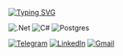 
[![Typing SVG](https://readme-typing-svg.herokuapp.com?font=Fira+Code&size=30&pause=1000&color=EA1CF7&background=00000001&random=false&width=435&lines=ASP.NET++Junior+Developer)](https://git.io/typing-svg)

![.Net](https://img.shields.io/badge/.NET-5C2D91?style=for-the-badge&logo=.net&logoColor=white)
![C#](https://img.shields.io/badge/c%23-%23239120.svg?style=for-the-badge&logo=csharp&logoColor=white)
![Postgres](https://img.shields.io/badge/postgres-%23316192.svg?style=for-the-badge&logo=postgresql&logoColor=white)


[![Telegram](https://img.shields.io/badge/Telegram-2CA5E0?style=for-the-badge&logo=telegram&logoColor=white)](https://t.me/nickolailll)
[![LinkedIn](https://img.shields.io/badge/linkedin-%230077B5.svg?style=for-the-badge&logo=linkedin&logoColor=white)]((https://www.linkedin.com/in/nicklll/))
[![Gmail](https://img.shields.io/badge/Gmail-D14836?style=for-the-badge&logo=gmail&logoColor=white)](nickolaisem@gmail.com)

<!--
**Kolian2000/Kolian2000** is a ✨ _special_ ✨ repository because its `README.md` (this file) appears on your GitHub profile.

Here are some ideas to get you started:

- 🔭 I’m currently working on ...
- 🌱 I’m currently learning ...
- 👯 I’m looking to collaborate on ...
- 🤔 I’m looking for help with ...
- 💬 Ask me about ...
- 📫 How to reach me: ...
- 😄 Pronouns: ...
- ⚡ Fun fact: ...
-->
